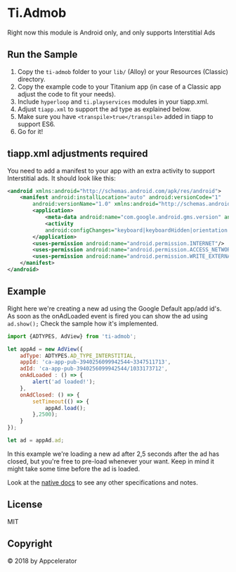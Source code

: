 # Ti.Admob
Right now this module is Android only, and only supports Interstitial Ads

## Run the Sample

1. Copy the `ti-admob` folder to your `lib/` (Alloy) or your Resources (Classic) directory.
2. Copy the example code to your Titanium app (in case of a Classic app adjust the code to fit your needs).
3. Include `hyperloop` and `ti.playservices` modules in your tiapp.xml.
4. Adjust `tiapp.xml` to support the ad type as explained below.
5. Make sure you have `<transpile>true</transpile>` added in tiapp to support ES6.
5. Go for it!

## tiapp.xml adjustments required
You need to add a manifest to your app with an extra activity to support Interstitial ads. It should look like this:
```xml
<android xmlns:android="http://schemas.android.com/apk/res/android">
    <manifest android:installLocation="auto" android:versionCode="1"
        android:versionName="1.0" xmlns:android="http://schemas.android.com/apk/res/android">
        <application>
            <meta-data android:name="com.google.android.gms.version" android:value="@integer/google_play_services_version"/>
            <activity
            android:configChanges="keyboard|keyboardHidden|orientation|screenLayout|uiMode|screenSize|smallestScreenSize" android:name="com.google.android.gms.ads.AdActivity"/>
        </application>
        <uses-permission android:name="android.permission.INTERNET"/>
        <uses-permission android:name="android.permission.ACCESS_NETWORK_STATE"/>
        <uses-permission android:name="android.permission.WRITE_EXTERNAL_STORAGE"/>
    </manifest>
</android>
```

## Example
Right here we're creating a new ad using the Google Default app/add id's. As soon as the onAdLoaded event is fired you can show the ad using `ad.show();`
Check the sample how it's implemented.

```javascript
import {ADTYPES, AdView} from 'ti-admob';

let appAd = new AdView({
    adType: ADTYPES.AD_TYPE_INTERSTITIAL,
    appId: 'ca-app-pub-3940256099942544~3347511713',
    adId: 'ca-app-pub-3940256099942544/1033173712',
    onAdLoaded : () => {
        alert('ad loaded!');
    },
    onAdClosed: () => {
        setTimeout(() => {
            appAd.load();
        },2500);
    }
});

let ad = appAd.ad;

```


In this example we're loading a new ad after 2,5 seconds after the ad has closed, but you're free to pre-load whenever your want. Keep in mind it might take some time before the ad is loaded.

Look at the [native docs](https://developers.google.com/admob/android/interstitial) to see any other specifications and notes.

## License
MIT

## Copyright
&copy; 2018 by Appcelerator
